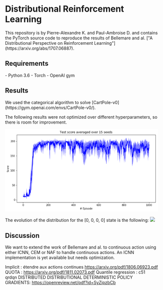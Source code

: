<h1>Distributional Reinforcement Learning</h1>
This repository is by Pierre-Alexandre K. and Paul-Ambroise D. and contains the PyTorch source code to reproduce the 
results of Bellemare and al. ["A Distributional Perspective on Reinforcement Learning"](https://arxiv.org/abs/1707.06887).

<h2>Requirements</h2>
- Python 3.6
- Torch
- OpenAI gym

<h2>Results</h2>
We used the categorical algorithm to solve [CartPole-v0](https://gym.openai.com/envs/CartPole-v0/).

The following results were not optimized over different hyperparameters, so there is room for improvement.

![](/results/figs/test_score.png)

The evolution of the distribution for the [0, 0, 0, 0] state is the following:
![](/results/figs/gifs/seed-1.gif)

<h2>Discussion</h2>
We want to extend the work of Bellemare and al. to continuous action using either ICNN, CEM or NAF to handle continuous actions.
An ICNN implementation is yet available but needs optimization.

Implicit : étendre aux actions continues
https://arxiv.org/pdf/1806.06923.pdf
QUOTA : https://arxiv.org/pdf/1811.02073.pdf
Quantile regression : c51 qrdqn
DISTRIBUTED DISTRIBUTIONAL DETERMINISTIC POLICY GRADIENTS: https://openreview.net/pdf?id=SyZipzbCb

